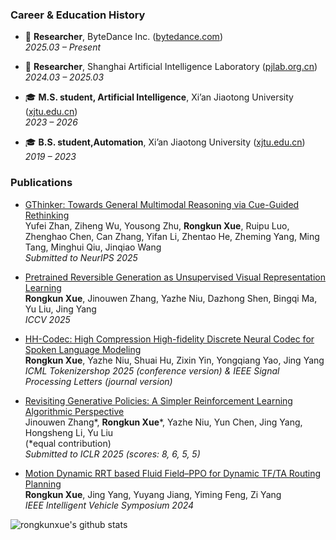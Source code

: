 ### Career & Education History

- 🔬 **Researcher**, ByteDance Inc. ([bytedance.com](https://bytedance.com))  
  _2025.03 – Present_

- 🔬 **Researcher**, Shanghai Artificial Intelligence Laboratory ([pjlab.org.cn](https://pjlaboratory.org.cn/))  
  _2024.03 – 2025.03_

- 🎓 **M.S. student, Artificial Intelligence**, Xi’an Jiaotong University ([xjtu.edu.cn](https://www.xjtu.edu.cn/))  
  _2023 – 2026_

- 🎓 **B.S. student,Automation**, Xi’an Jiaotong University ([xjtu.edu.cn](https://www.xjtu.edu.cn/))  
  _2019 – 2023_


### Publications

- [GThinker: Towards General Multimodal Reasoning via Cue-Guided Rethinking](https://arxiv.org/abs/2506.01078)  
  Yufei Zhan, Ziheng Wu, Yousong Zhu, **Rongkun Xue**, Ruipu Luo, Zhenghao Chen, Can Zhang, Yifan Li, Zhentao He, Zheming Yang, Ming Tang, Minghui Qiu, Jinqiao Wang  
  _Submitted to NeurIPS 2025_

- [Pretrained Reversible Generation as Unsupervised Visual Representation Learning](https://arxiv.org/abs/2412.01787)  
  **Rongkun Xue**, Jinouwen Zhang, Yazhe Niu, Dazhong Shen, Bingqi Ma, Yu Liu, Jing Yang  
  _ICCV 2025_

- [HH-Codec: High Compression High-fidelity Discrete Neural Codec for Spoken Language Modeling](https://openreview.net/forum?id=m0LRW0RHra)  
  **Rongkun Xue**, Yazhe Niu, Shuai Hu, Zixin Yin, Yongqiang Yao, Jing Yang  
  _ICML Tokenizershop 2025 (conference version) & IEEE Signal Processing Letters (journal version)_

- [Revisiting Generative Policies: A Simpler Reinforcement Learning Algorithmic Perspective](https://arxiv.org/abs/2412.01787)  
  Jinouwen Zhang*, **Rongkun Xue***, Yazhe Niu, Yun Chen, Jing Yang, Hongsheng Li, Yu Liu  
  (*equal contribution)  
  _Submitted to ICLR 2025 (scores: 8, 6, 5, 5)_

- [Motion Dynamic RRT based Fluid Field–PPO for Dynamic TF/TA Routing Planning](https://ieeexplore.ieee.org/abstract/document/10588621)  
  **Rongkun Xue**, Jing Yang, Yuyang Jiang, Yiming Feng, Zi Yang  
  _IEEE Intelligent Vehicle Symposium 2024_


![rongkunxue's github stats](https://github-readme-stats-anuraghazra1.vercel.app/api?username=rongkunxue&show_icons=true&theme=cobalt)

